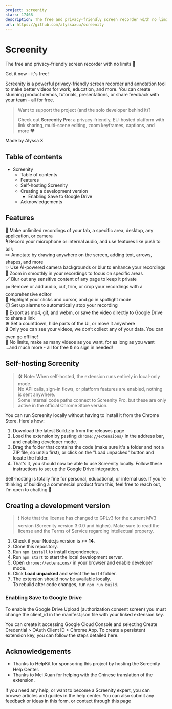 ```yaml
---
project: screenity
stars: 17468
description: The free and privacy-friendly screen recorder with no limits 🎥
url: https://github.com/alyssaxuu/screenity
---
```


Screenity
=========

The free and privacy-friendly screen recorder with no limits 🎥

Get it now - it's free!

Screenity is a powerful privacy-friendly screen recorder and annotation tool to make better videos for work, education, and more. You can create stunning product demos, tutorials, presentations, or share feedback with your team - all for free.

> Want to support the project (and the solo developer behind it)?
> 
> Check out **Screenity Pro**: a privacy-friendly, EU-hosted platform with link sharing, multi-scene editing, zoom keyframes, captions, and more ❤️

Made by Alyssa X

Table of contents
-----------------

-   Screenity
    -   Table of contents
    -   Features
    -   Self-hosting Screenity
    -   Creating a development version
        -   Enabling Save to Google Drive
    -   Acknowledgements

Features
--------

🎥 Make unlimited recordings of your tab, a specific area, desktop, any application, or camera  
🎙️ Record your microphone or internal audio, and use features like push to talk  
✏️ Annotate by drawing anywhere on the screen, adding text, arrows, shapes, and more  
✨ Use AI-powered camera backgrounds or blur to enhance your recordings  
🔎 Zoom in smoothly in your recordings to focus on specific areas  
🪄 Blur out any sensitive content of any page to keep it private  
✂️ Remove or add audio, cut, trim, or crop your recordings with a comprehensive editor  
👀 Highlight your clicks and cursor, and go in spotlight mode  
⏱️ Set up alarms to automatically stop your recording  
💾 Export as mp4, gif, and webm, or save the video directly to Google Drive to share a link  
⚙️ Set a countdown, hide parts of the UI, or move it anywhere  
🔒 Only you can see your videos, we don’t collect any of your data. You can even go offline!  
💙 No limits, make as many videos as you want, for as long as you want  
…and much more - all for free & no sign in needed!

Self-hosting Screenity
----------------------

> 🛠️ Note: When self-hosted, the extension runs entirely in local-only mode.  
> No API calls, sign-in flows, or platform features are enabled, nothing is sent anywhere.  
> Some internal code paths connect to Screenity Pro, but these are only active in the official Chrome Store version.

You can run Screenity locally without having to install it from the Chrome Store. Here's how:

1.  Download the latest Build.zip from the releases page
2.  Load the extension by pasting `chrome://extensions/` in the address bar, and enabling developer mode.
3.  Drag the folder that contains the code (make sure it's a folder and not a ZIP file, so unzip first), or click on the "Load unpacked" button and locate the folder.
4.  That's it, you should now be able to use Screenity locally. Follow these instructions to set up the Google Drive integration.

Self-hosting is totally fine for personal, educational, or internal use. If you’re thinking of building a commercial product from this, feel free to reach out, I’m open to chatting 💜

Creating a development version
------------------------------

> ❗️ Note that the license has changed to GPLv3 for the current MV3 version (Screenity version 3.0.0 and higher). Make sure to read the license and the Terms of Service regarding intellectual property.

1.  Check if your Node.js version is >= **14**.
2.  Clone this repository.
3.  Run `npm install` to install dependencies.
4.  Run `npm start` to start the local development server.
5.  Open `chrome://extensions/` in your browser and enable developer mode.
6.  Click **Load unpacked** and select the `build` folder.
7.  The extension should now be available locally.  
    To rebuild after code changes, run `npm run build`.

### Enabling Save to Google Drive

To enable the Google Drive Upload (authorization consent screen) you must change the client\_id in the manifest.json file with your linked extension key.

You can create it accessing Google Cloud Console and selecting Create Credential > OAuth Client ID > Chrome App. To create a persistent extension key, you can follow the steps detailed here.

Acknowledgements
----------------

-   Thanks to HelpKit for sponsoring this project by hosting the Screenity Help Center.
-   Thanks to Mei Xuan for helping with the Chinese translation of the extension.

If you need any help, or want to become a Screenity expert, you can browse articles and guides in the help center. You can also submit any feedback or ideas in this form, or contact through this page
